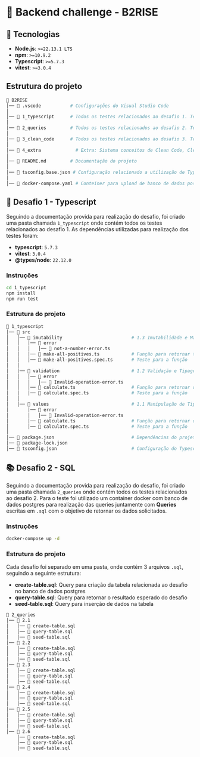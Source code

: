 # 🚀 Backend challenge - B2RISE
## 🚀 Tecnologias
- **Node.js**: `>=22.13.1 LTS`
- **npm**: `>=10.9.2`
- **Typescript**: `>=5.7.3`
- **vitest**: `>=3.0.4`

## Estrutura do projeto
```bash
📂 B2RISE
│── 📂 .vscode           # Configurações do Visual Studio Code
│
│── 📂 1_typescript      # Todos os testes relacionados ao desafio 1. Testes de Typescript
│
│── 📂 2_queries         # Todos os testes relacionados ao desafio 2. Testes de SQL 
│
│── 📂 3_clean_code      # Todos os testes relacionados ao desafio 3. Testes de Clean Code
│
│── 📂 4_extra             # Extra: Sistema conceitos de Clean Code, Clean Architecture e queries relacionadas ao desafio 2
│
│── 📜 README.md         # Documentação do projeto
│
│── 📜 tsconfig.base.json # Configuração relacionado a utilização de Typescript nos desafios
│
│── 📜 docker-compose.yaml # Conteiner para upload de banco de dados postgres para queries do teste 2
```

## 🚀 Desafio 1 - Typescript
Seguindo a documentação provida para realização do desafio, foi criado uma pasta chamada `1_typescript` onde contém todos os testes relacionados ao desafio 1.
As dependências utilizadas para realização dos testes foram:
- **typescript**: `5.7.3`
- **vitest**: `3.0.4`
- **@types/node**: `22.12.0`

### Instruções
```bash
cd 1_typescript
npm install
npm run test
```

### Estrutura do projeto
```bash
📂 1_typescript
│── 📂 src
│   │── 📂 imutability                          # 1.3 Imutabilidade e Manipulação de Arrays
│   │   │── 📂 error        
│   │   │   │── 📜 not-a-number-error.ts
│   │   │── 📜 make-all-positives.ts            # Função para retornar todos os numeros de um array para positivos
│   │   │── 📜 make-all-positives.spec.ts       # Teste para a função
│   │
│   │── 📂 validation                           # 1.2 Validação e Tipagem com Union Types
│   │   │── 📂 error        
│   │   │   │── 📜 Invalid-operation-error.ts
│   │   │── 📜 calculate.ts                     # Função para retornar o valor de operações aritmetricas
│   │   │── 📜 calculate.spec.ts                # Teste para a função
│   │
│   │── 📂 values                               # 1.1 Manipulação de Tipos e Generics
│       │── 📂 error        
│       │   │── 📜 Invalid-operation-error.ts
│       │── 📜 calculate.ts                     # Função para retornar os valores de uma key de um array de objetos
│       │── 📜 calculate.spec.ts                # Teste para a função
│
│── 📜 package.json                             # Dependências do projeto
│── 📜 package-lock.json
│── 📜 tsconfig.json                            # Configuração do Typescript
```

## 📚 Desafio 2 - SQL
Seguindo a documentação provida para realização do desafio, foi criado uma pasta chamada `2_queries` onde contém todos os testes relacionados ao desafio 2.
Para o teste foi utilizado um container docker com banco de dados postgres para realização das queries juntamente com **Queries** escritas em `.sql` com o objetivo de retornar os dados solicitados.

### Instruções
```bash
docker-compose up -d
```

### Estrutura do projeto
Cada desafio foi separado em uma pasta, onde contém 3 arquivos `.sql`, seguindo a seguinte estrutura:
- **create-table.sql**: Query para criação da tabela relacionada ao desafio no banco de dados postgres
- **query-table.sql**: Query para retornar o resultado esperado do desafio
- **seed-table.sql**: Query para inserção de dados na tabela
```bash
📂 2_queries
│── 📂 2.1 
│   │── 📜 create-table.sql
│   │── 📜 query-table.sql
│   │── 📜 seed-table.sql
│── 📂 2.2
│   │── 📜 create-table.sql
│   │── 📜 query-table.sql
│   │── 📜 seed-table.sql
│── 📂 2.3
│   │── 📜 create-table.sql
│   │── 📜 query-table.sql
│   │── 📜 seed-table.sql
│── 📂 2.4
│   │── 📜 create-table.sql
│   │── 📜 query-table.sql
│   │── 📜 seed-table.sql
│── 📂 2.5
│   │── 📜 create-table.sql
│   │── 📜 query-table.sql
│   │── 📜 seed-table.sql
│── 📂 2.6
    │── 📜 create-table.sql
    │── 📜 query-table.sql
    │── 📜 seed-table.sql
```